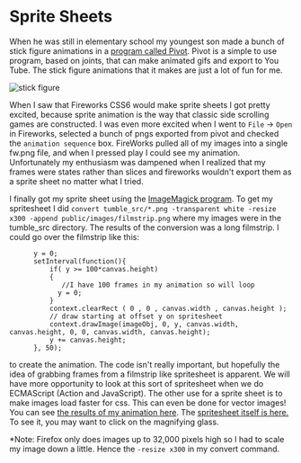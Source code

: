 Sprite Sheets
=============

When he was still in elementary school my youngest son made a bunch of stick
figure animations in a [program called Pivot](http://pivotanimator.net/). Pivot is a simple to use program,
based on joints, that can make animated gifs and export to You Tube. The stick
figure animations that it makes are just a lot of fun for me.

![stick figure](images/tumble09.png "stick figure")

When I saw that Fireworks CSS6 would make sprite sheets I got pretty excited,
because sprite animation is the way that classic side scrolling games are
constructed. I was even more excited when I went to `File` -> `Open` in Fireworks,
selected a bunch of pngs exported from pivot and checked the `animation sequence`
box. FireWorks pulled all of my images into a single fw.png file, and when I
pressed play I could see my animation. Unfortunately my enthusiasm was dampened
when I realized that my frames were states rather than slices and fireworks
wouldn't export them as a sprite sheet no matter what I tried.

I finally got my sprite sheet using the [ImageMagick program](http://www.imagemagick.org).
To get my spritesheet I did `convert tumble_src/*.png -transparent white -resize x300 -append public/images/filmstrip.png`
where my images were in the tumble_src directory. The results of the conversion
was a long filmstrip. I could go over the filmstrip like this:

	      y = 0;
	      setInterval(function(){
	    	  if( y >= 100*canvas.height)
	    	  {
	    		 //I have 100 frames in my animation so will loop
	    	  	y = 0;
	    	  }
	          context.clearRect ( 0 , 0 , canvas.width , canvas.height );
	          // draw starting at offset y on spritesheet
	          context.drawImage(imageObj, 0, y, canvas.width, canvas.height, 0, 0, canvas.width, canvas.height);
	          y += canvas.height;
	      }, 50);

to create the animation. The code isn't really important, but hopefully the
idea of grabbing frames from a filmstrip like spritesheet is apparent. We will
have more opportunity to look at this sort of spritesheet when we do ECMAScript
(Action and JavaScript). The other use for a sprite sheet is to make images load
faster for css. This can even be done for vector images! You can see [the results of my animation here](filmstripDemo.phtml).
The [spritesheet itself is here.](images/filmstrip.png) To see it, you may want to click on the magnifying glass.

*Note: Firefox only does images up to 32,000 pixels high so I had to scale my image down a little. Hence the `-resize x300` in my convert command.
